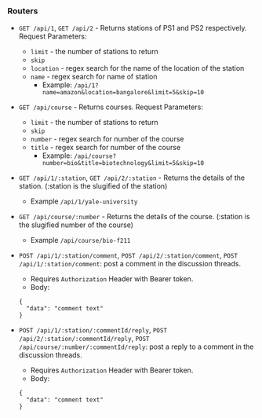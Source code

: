 ### Routers

- `GET /api/1`, `GET /api/2` - Returns stations of PS1 and PS2 respectively. Request Parameters:
  - `limit` - the number of stations to return
  - `skip` 
  - `location` - regex search for the name of the location of the station
  - `name` - regex search for name of station
    - Example: `/api/1?name=amazon&location=bangalore&limit=5&skip=10`
    
- `GET /api/course` - Returns courses. Request Parameters:
  - `limit` - the number of stations to return
  - `skip`
  - `number` - regex search for number of the course
  - `title` - regex search for number of the course
    - Example: `/api/course?number=bio&title=biotechnology&limit=5&skip=10`
    
- `GET /api/1/:station`, `GET /api/2/:station` - Returns the details of the station. (:station is the slugified of the station)
  - Example `/api/1/yale-university`
  
- `GET /api/course/:number` - Returns the details of the course. (:station is the slugified number of the course)
  - Example `/api/course/bio-f211`
  
- `POST /api/1/:station/comment`, `POST /api/2/:station/comment`, `POST /api/1/:station/comment`: post a comment in the discussion threads.
  - Requires `Authorization` Header with Bearer token.
  - Body:
  ```
  {
    "data": "comment text"
  }
  ```
  
- `POST /api/1/:station/:commentId/reply`, `POST /api/2/:station/:commentId/reply`, `POST /api/course/:number/:commentId/reply`: post a reply to a comment in the discussion threads.
  - Requires `Authorization` Header with Bearer token.
  - Body:
  ```
  {
    "data": "comment text"
  }
  ```
  
  
